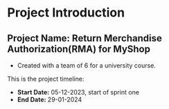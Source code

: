 
# Project Introduction

## Project Name: Return Merchandise Authorization(RMA) for MyShop
- Created with a team of 6 for a university course.

This is the project timeline:

- **Start Date:** 05-12-2023, start of sprint one
- **End Date:** 29-01-2024
